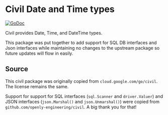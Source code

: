 # Civil Date and Time types

[![GoDoc](https://godoc.org/github.com/cccteam/civil?status.svg)](https://godoc.org/github.com/cccteam/civil)

Civil provides Date, Time, and DateTime types.

This package was put together to add support for SQL DB interfaces and Json interfaces while maintaining no changes to the upstream package so future updates will flow in easily.

## Source

This civil package was originally copied from `cloud.google.com/go/civil`.
The license remains the same.

Support for support for SQL interfaces (`sql.Scanner` and `driver.Valuer`) and JSON interfaces (`json.Marshal()` and `json.Unmarshal()`) were copied from `github.com/openly-engineering/civil`. A big thank you for that!
